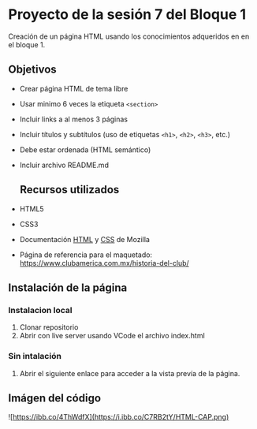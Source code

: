 # Proyecto de la sesión 7 del Bloque 1 

Creación de un página HTML usando los conocimientos adqueridos en en el bloque 1.

## Objetivos

- Crear página HTML de tema libre
- Usar minimo 6 veces la etiqueta `<section>`
- Incluir links a al menos 3 páginas
- Incluir títulos y subtítulos (uso de etiquetas `<h1>`, `<h2>`, `<h3>`, etc.)
- Debe estar ordenada (HTML semántico)
- Incluir archivo README.md

  ## Recursos utilizados

- HTML5
- CSS3
- Documentación [HTML](https://developer.mozilla.org/en-US/docs/Web/HTML) y [CSS](https://developer.mozilla.org/es/docs/Web/CSS) de Mozilla
- Página de referencia para el maquetado: https://www.clubamerica.com.mx/historia-del-club/

## Instalación de la página

### Instalacion local

1. Clonar repositorio
2. Abrir con live server usando VCode el archivo index.html

### Sin intalación

1. Abrir el siguiente enlace para acceder a la vista prevía de la página.

## Imágen del código

![https://ibb.co/4ThWdfX](https://i.ibb.co/C7RB2tY/HTML-CAP.png)

